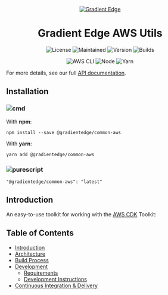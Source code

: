 <div align='center'>

<a href="https://gradientedge.com">![Gradient Edge][logo]</a>

# Gradient Edge AWS Utils

![License][license]
![Maintained][maintained]
![Version][version]
![Builds][builds]

![AWS CLI][aws-cli-badge]
![Node][node-badge]
![Yarn][yarn-badge]
</div>


For more details, see our full [API documentation](https://gradientedge.github.io/common-aws/).

## Installation
### ![cmd]
With **npm**:
```shell
npm install --save @gradientedge/common-aws
```

With **yarn**:
```shell
yarn add @gradientedge/common-aws
```

### ![purescript]
```
"@gradientedge/common-aws": "latest"
```

## Introduction
An easy-to-use toolkit for working with the [AWS CDK][aws-cdk] Toolkit:

## Table of Contents
- [Introduction][introduction]
- [Architecture][architecture]
- [Build Process][build-process]
- [Development][development]
  * [Requirements][development-requirements]
  * [Development Instructions][development-instructions]
- [Continuous Integration & Delivery][ci-cd]

<!-- references -->
[architecture]: /docs/Architecture.md
[aws-cdk]: https://docs.aws.amazon.com/cdk/latest/guide/home.html
[build-process]: /docs/Build.md
[builds]: https://img.shields.io/badge/builds-passing-green?logo=github-actions&style=for-the-badge&logoColor=F8F8F5
[ci-cd]: /docs/CI-CD.md
[cmd]: https://img.shields.io/badge/command--line-4D4D4D?logo=windows-terminal&style=for-the-badge
[development]: /docs/Development.md
[development-requirements]: /docs/Development.md#requirements
[development-instructions]: /docs/Development.md#development-instructions
[introduction]: #introduction
[license]: https://img.shields.io/badge/license-MIT-green?logo=github&style=for-the-badge
[logo]: https://raw.githubusercontent.com/gradientedge/ge-cdn-static-content/master/content/images/ge-logo-1200.png?token=ACO4WMSMIP6QR4ZZQZIUP5TAL2MBI
[maintained]: https://img.shields.io/badge/maintained-YES-green?style=for-the-badge
[version]: https://img.shields.io/badge/version-2.0.58-green?logo=npm&style=for-the-badge
[node-badge]: https://img.shields.io/badge/node-14.16.0-green?logo=npm&style=for-the-badge
[purescript]: https://img.shields.io/badge/package.json-4D4D4D?logo=purescript&style=for-the-badge
[yarn-badge]: https://img.shields.io/badge/yarn-1.22.10-green?logo=yarn&style=for-the-badge
[aws-cli-badge]: https://img.shields.io/badge/aws--cli-2.1.28-777BB4?logo=amazon-aws&style=for-the-badge
